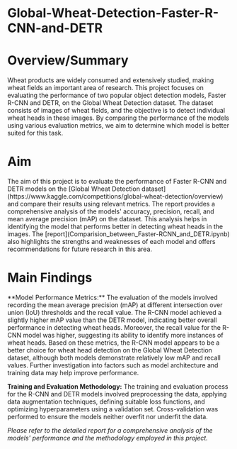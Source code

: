 # Global-Wheat-Detection-Faster-R-CNN-and-DETR


<h1>Overview/Summary</h1>
Wheat products are widely consumed and extensively studied, making wheat fields an important area of research. This project focuses on evaluating the performance of two popular object detection models, Faster R-CNN and DETR, on the Global Wheat Detection dataset. The dataset consists of images of wheat fields, and the objective is to detect individual wheat heads in these images. By comparing the performance of the models using various evaluation metrics, we aim to determine which model is better suited for this task.

<h1>Aim</h1>
The aim of this project is to evaluate the performance of Faster R-CNN and DETR models on the [Global Wheat Detection dataset](https://www.kaggle.com/competitions/global-wheat-detection/overview) and compare their results using relevant metrics. The report provides a comprehensive analysis of the models' accuracy, precision, recall, and mean average precision (mAP) on the dataset. This analysis helps in identifying the model that performs better in detecting wheat heads in the images. The [report](Comparision_between_Faster-RCNN_and_DETR.ipynb) also highlights the strengths and weaknesses of each model and offers recommendations for future research in this area.

<h1>Main Findings</h1>
**Model Performance Metrics:** The evaluation of the models involved recording the mean average precision (mAP) at different intersection over union (IoU) thresholds and the recall value. The R-CNN model achieved a slightly higher mAP value than the DETR model, indicating better overall performance in detecting wheat heads. Moreover, the recall value for the R-CNN model was higher, suggesting its ability to identify more instances of wheat heads. Based on these metrics, the R-CNN model appears to be a better choice for wheat head detection on the Global Wheat Detection dataset, although both models demonstrate relatively low mAP and recall values. Further investigation into factors such as model architecture and training data may help improve performance.

**Training and Evaluation Methodology:** The training and evaluation process for the R-CNN and DETR models involved preprocessing the data, applying data augmentation techniques, defining suitable loss functions, and optimizing hyperparameters using a validation set. Cross-validation was performed to ensure the models neither overfit nor underfit the data.

*Please refer to the detailed report for a comprehensive analysis of the models' performance and the methodology employed in this project.*

